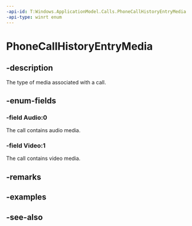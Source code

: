 ```yaml
---
-api-id: T:Windows.ApplicationModel.Calls.PhoneCallHistoryEntryMedia
-api-type: winrt enum
---
```


<!-- Enumeration syntax
public enum Windows.ApplicationModel.Calls.PhoneCallHistoryEntryMedia : int
-->

# PhoneCallHistoryEntryMedia

## -description
The type of media associated with a call.

## -enum-fields
### -field Audio:0
The call contains audio media.

### -field Video:1
The call contains video media.


## -remarks

## -examples

## -see-also